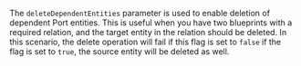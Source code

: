 The `deleteDependentEntities` parameter is used to enable deletion of dependent Port entities. This is useful when you have two blueprints with a required relation, and the target entity in the relation should be deleted. In this scenario, the delete operation will fail if this flag is set to `false` if the flag is set to `true`, the source entity will be deleted as well.
